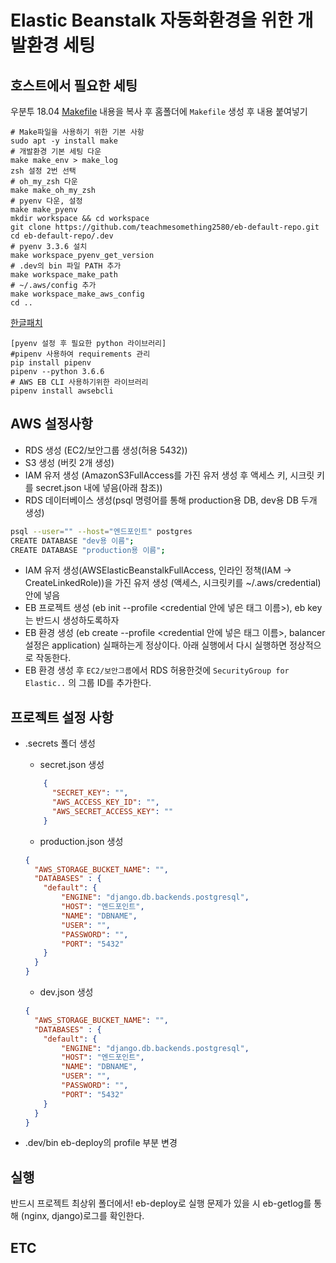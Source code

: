 # Elastic Beanstalk 자동화환경을 위한 개발환경 세팅

## 호스트에서 필요한 세팅

우분투 18.04
[Makefile](https://github.com/teachmesomething2580/eb-default-repo/blob/master/.dev/Makefile) 내용을 복사 후 홈폴더에 `Makefile` 생성 후 내용 붙여넣기

```text
# Make파일을 사용하기 위한 기본 사항
sudo apt -y install make
# 개발환경 기본 세팅 다운
make make_env > make_log
zsh 설정 2번 선택
# oh_my_zsh 다운
make make_oh_my_zsh
# pyenv 다운, 설정
make make_pyenv
mkdir workspace && cd workspace
git clone https://github.com/teachmesomething2580/eb-default-repo.git
cd eb-default-repo/.dev
# pyenv 3.3.6 설치
make workspace_pyenv_get_version
# .dev의 bin 파일 PATH 추가
make workspace_make_path
# ~/.aws/config 추가
make workspace_make_aws_config
cd ..
```

[한글패치](http://gabii.tistory.com/entry/Ubuntu-1804-LTS-%ED%95%9C%EA%B8%80-%EC%84%A4%EC%B9%98-%EB%B0%8F-%EC%84%A4%EC%A0%95)

```text
[pyenv 설정 후 필요한 python 라이브러리]
#pipenv 사용하여 requirements 관리
pip install pipenv
pipenv --python 3.6.6
# AWS EB CLI 사용하기위한 라이브러리
pipenv install awsebcli
```

## AWS 설정사항

- RDS 생성 (EC2/보안그룹 생성(허용 5432))
- S3 생성 (버킷 2개 생성)
- IAM 유저 생성 (AmazonS3FullAccess를 가진 유저 생성 후 액세스 키, 시크릿 키를 secret.json 내에 넣음(아래 참조))
- RDS 데이터베이스 생성(psql 명령어를 통해 production용 DB, dev용 DB 두개 생성)
```bash
psql --user="" --host="엔드포인트" postgres
CREATE DATABASE "dev용 이름";
CREATE DATABASE "production용 이름";
```
- IAM 유저 생성(AWSElasticBeanstalkFullAccess, 인라인 정책(IAM -> CreateLinkedRole))을 가진 유저 생성 (액세스, 시크릿키를 ~/.aws/credential)안에 넣음
- EB 프로젝트 생성 (eb init --profile <credential 안에 넣은 태그 이름>), eb key는 반드시 생성하도록하자
- EB 환경 생성 (eb create --profile <credential 안에 넣은 태그 이름>, balancer 설정은 application)
    실패하는게 정상이다. 아래 실행에서 다시 실행하면 정상적으로 작동한다.
- EB 환경 생성 후 `EC2/보안그룹`에서 RDS 허용한것에 `SecurityGroup for Elastic..`  의 그룹 ID를 추가한다.

## 프로젝트 설정 사항

- .secrets 폴더 생성
    - secret.json 생성
    ```json
        {
          "SECRET_KEY": "",
          "AWS_ACCESS_KEY_ID": "",
          "AWS_SECRET_ACCESS_KEY": ""
        }
    ```
    
    - production.json 생성

    ```json
    {
      "AWS_STORAGE_BUCKET_NAME": "",
      "DATABASES" : {
        "default": {
            "ENGINE": "django.db.backends.postgresql",
            "HOST": "엔드포인트",
            "NAME": "DBNAME",
            "USER": "",
            "PASSWORD": "",
            "PORT": "5432"
        }
      }
    }
    ```

    - dev.json 생성

    ```json
    {
      "AWS_STORAGE_BUCKET_NAME": "",
      "DATABASES" : {
        "default": {
            "ENGINE": "django.db.backends.postgresql",
            "HOST": "엔드포인트",
            "NAME": "DBNAME",
            "USER": "",
            "PASSWORD": "",
            "PORT": "5432"
        }
      }
    }
    ```
    
- .dev/bin eb-deploy의 profile 부분 변경
    
    
    
## 실행
반드시 프로젝트 최상위 폴더에서!
eb-deploy로 실행
문제가 있을 시 eb-getlog를 통해 (nginx, django)로그를 확인한다.
    
## ETC
